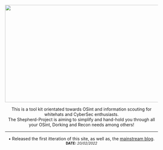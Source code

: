 <!-- Configuration -->
<html>
<body>
<!-- Header -->
<head>
  <p align="center">
    <img src="https://github.com/LostShepherdUK/Shepherd-Project/blob/gh-pages/Gallery/HeadsShrink.png?raw=true" width="850" height="320" /></p>
</head>


<!-- Informational -->
   <p align="center">
This is a tool kit orientated towards OSint and information scouting for whitehats and CyberSec enthusiasts.<br>
  The Shepherd-Project is aiming to simplify and hand-hold you through all your OSint, Dorking and Recon needs among others!<br></p></body>

<!-- Divider -->
  <p align="center">
  <hr>

<!-- News Feed -->
  <p align="center">
• Released the first itteration of this site, as well as, the <a href="https://lostshepherduk.github.io/">mainstream blog</a>.<br>
  <sub><b>DATE:</b> <i>20/02/2022</i></sub></p>
</body>
</html>
